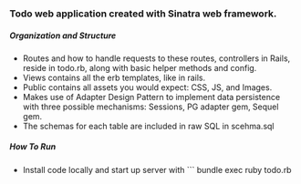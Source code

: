 ### Todo web application created with Sinatra web framework. 

##### Organization and Structure
* Routes and how to handle requests to these routes, controllers in Rails, reside in todo.rb, along with basic helper methods and config.
* Views contains all the erb templates, like in rails.
* Public contains all assets you would expect: CSS, JS, and Images.
* Makes use of Adapter Design Pattern to implement data persistence with three
  possible mechanisms: Sessions, PG adapter gem, Sequel gem.
* The schemas for each table are included in raw SQL in scehma.sql

##### How To Run
* Install code locally and start up server with ``` bundle exec ruby todo.rb
  ```, and head on over to localhost:4567
